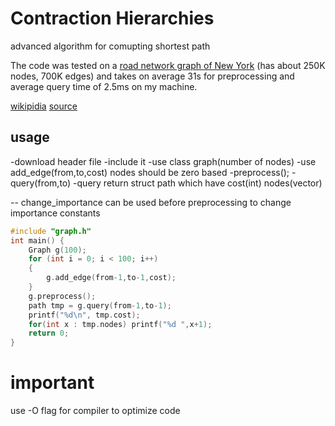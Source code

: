 # Contraction Hierarchies
advanced algorithm for comupting shortest path

The code was tested on a [road network graph of New York](http://www.dis.uniroma1.it/challenge9/download.shtml) (has about 250K nodes, 700K edges) and takes on average 31s for preprocessing and average query time of 2.5ms on my machine.

[wikipidia](https://en.wikipedia.org/wiki/Contraction_hierarchies)
[source](https://d3c33hcgiwev3.cloudfront.net/_4b3e617775b52e3c72a457a310a2be43_19_advanced_shortest_paths_3_contraction_hierarchies.pdf?Expires=1625270400&Signature=RMaGLTZ950PCY8x4joLlIMetizXeQVpgA8Du4pPLcFmnrXoDuH2RmA7MPhFNmResVOBqy0TYWsY~Tn-W-Bcv-ufN68IZVxQ92~SVyGFYSFQZPWo06cogMRqbEZYvxLrZbl1lvhdhrVFxrtcxwmCggSTWOUs2~ha~nMejUNYzYqg_&Key-Pair-Id=APKAJLTNE6QMUY6HBC5A)

## usage 
-download header file 
-include it
-use class graph(number of nodes)
-use add_edge(from,to,cost) nodes should be zero based
-preprocess();
-query(from,to)
-query return struct path which have cost(int) nodes(vector<int>)

-- change_importance can be used before preprocessing to change importance constants


```cpp
#include "graph.h"
int main() {
    Graph g(100);
    for (int i = 0; i < 100; i++)
    {
        g.add_edge(from-1,to-1,cost);
    }
    g.preprocess();
    path tmp = g.query(from-1,to-1);
    printf("%d\n", tmp.cost);
    for(int x : tmp.nodes) printf("%d ",x+1); 
    return 0;
}
```
# important

use -O flag for compiler to optimize code